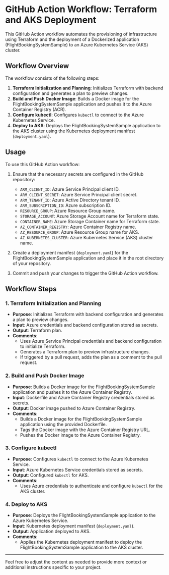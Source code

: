 # GitHub Action Workflow: Terraform and AKS Deployment

This GitHub Action workflow automates the provisioning of infrastructure using Terraform and the deployment of a Dockerized application (FlightBookingSystemSample) to an Azure Kubernetes Service (AKS) cluster.

## Workflow Overview

The workflow consists of the following steps:

1. **Terraform Initialization and Planning**: Initializes Terraform with backend configuration and generates a plan to preview changes.
2. **Build and Push Docker Image**: Builds a Docker image for the FlightBookingSystemSample application and pushes it to the Azure Container Registry (ACR).
3. **Configure kubectl**: Configures `kubectl` to connect to the Azure Kubernetes Service.
4. **Deploy to AKS**: Deploys the FlightBookingSystemSample application to the AKS cluster using the Kubernetes deployment manifest (`deployment.yaml`).

## Usage

To use this GitHub Action workflow:

1. Ensure that the necessary secrets are configured in the GitHub repository:
   - `ARM_CLIENT_ID`: Azure Service Principal client ID.
   - `ARM_CLIENT_SECRET`: Azure Service Principal client secret.
   - `ARM_TENANT_ID`: Azure Active Directory tenant ID.
   - `ARM_SUBSCRIPTION_ID`: Azure subscription ID.
   - `RESOURCE_GROUP`: Azure Resource Group name.
   - `STORAGE_ACCOUNT`: Azure Storage Account name for Terraform state.
   - `CONTAINER_NAME`: Azure Storage Container name for Terraform state.
   - `AZ_CONTAINER_REGISTRY`: Azure Container Registry name.
   - `AZ_RESOURCE_GROUP`: Azure Resource Group name for AKS.
   - `AZ_KUBERNETES_CLUSTER`: Azure Kubernetes Service (AKS) cluster name.

2. Create a deployment manifest (`deployment.yaml`) for the FlightBookingSystemSample application and place it in the root directory of your repository.

3. Commit and push your changes to trigger the GitHub Action workflow.

## Workflow Steps

### 1. Terraform Initialization and Planning

- **Purpose**: Initializes Terraform with backend configuration and generates a plan to preview changes.
- **Input**: Azure credentials and backend configuration stored as secrets.
- **Output**: Terraform plan.
- **Comments**:
  - Uses Azure Service Principal credentials and backend configuration to initialize Terraform.
  - Generates a Terraform plan to preview infrastructure changes.
  - If triggered by a pull request, adds the plan as a comment to the pull request.

### 2. Build and Push Docker Image

- **Purpose**: Builds a Docker image for the FlightBookingSystemSample application and pushes it to the Azure Container Registry.
- **Input**: Dockerfile and Azure Container Registry credentials stored as secrets.
- **Output**: Docker image pushed to Azure Container Registry.
- **Comments**:
  - Builds a Docker image for the FlightBookingSystemSample application using the provided Dockerfile.
  - Tags the Docker image with the Azure Container Registry URL.
  - Pushes the Docker image to the Azure Container Registry.

### 3. Configure kubectl

- **Purpose**: Configures `kubectl` to connect to the Azure Kubernetes Service.
- **Input**: Azure Kubernetes Service credentials stored as secrets.
- **Output**: Configured `kubectl` for AKS.
- **Comments**:
  - Uses Azure credentials to authenticate and configure `kubectl` for the AKS cluster.

### 4. Deploy to AKS

- **Purpose**: Deploys the FlightBookingSystemSample application to the Azure Kubernetes Service.
- **Input**: Kubernetes deployment manifest (`deployment.yaml`).
- **Output**: Application deployed to AKS.
- **Comments**:
  - Applies the Kubernetes deployment manifest to deploy the FlightBookingSystemSample application to the AKS cluster.
---

Feel free to adjust the content as needed to provide more context or additional instructions specific to your project.
